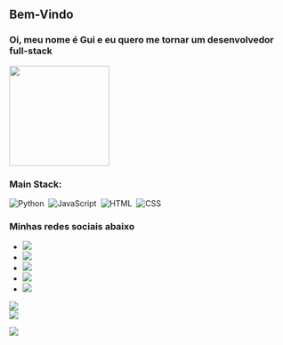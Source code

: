   
## Bem-Vindo

### Oi, meu nome é Gui e eu quero me tornar um desenvolvedor full-stack

  <img height="180em" src="https://github-readme-stats.vercel.app/api/top-langs/?username=Guiexx2&layout=compact&langs_count=6&theme=tokyonight"/>

### Main Stack:

![Python](https://img.shields.io/badge/Python-14354C?style=for-the-badge&logo=python&logoColor=white)&nbsp;
![JavaScript](https://img.shields.io/badge/JavaScript-F7DF1E?style=for-the-badge&logo=javascript&logoColor=black)&nbsp;
![HTML](https://img.shields.io/badge/HTML5-E34F26?style=for-the-badge&logo=html5&logoColor=white)&nbsp;
![CSS](https://img.shields.io/badge/CSS3-1572B6?style=for-the-badge&logo=css3&logoColor=white)&nbsp;


### Minhas redes sociais abaixo


* <a href="https://www.instagram.com/gui_0r/" target="_blank"><img src="https://img.shields.io/badge/-Instagram-%23E4405F?style=for-the-badge&logo=instagram&logoColor=white" target="_blank"></a>
* <a href="Guiexx2#7596" target="_blank"><img src="https://img.shields.io/badge/Discord-7289DA?style=for-the-badge&logo=discord&logoColor=white" target="_blank"></a> 
* <a href="https://www.youtube.com/@guiexx2287/videos" target="_blank"><img src="https://img.shields.io/badge/YouTube-FF0000?style=for-the-badge&logo=youtube&logoColor=white" target="_blank"></a>
* <a href = "guimichel41@gmail.com"><img src="https://img.shields.io/badge/-Gmail-%23333?style=for-the-badge&logo=gmail&logoColor=white" target="_blank"></a>
* <a href="https://www.linkedin.com/in/guilherme-michel-41035a2a4/" target="_blank"><img src="https://img.shields.io/badge/-LinkedIn-%230077B5?style=for-the-badge&logo=linkedin&logoColor=white" target="_blank"></a>


![](https://github-readme-streak-stats.herokuapp.com/?user=Guiexx2&theme=dark&hide_border=false)<br/>
![](https://github-readme-stats.vercel.app/api/top-langs/?username=Guiexx2&theme=dark&hide_border=false&include_all_commits=false&count_private=false&layout=compact)


[![](https://visitcount.itsvg.in/api?id=Guiexx2&icon=0&color=0)](https://visitcount.itsvg.in)

